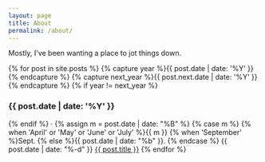 ```yaml
---
layout: page
title: About
permalink: /about/
---
```


Mostly, I've been wanting a place to jot things down.

{% for post in site.posts %}
{% capture year %}{{ post.date | date: '%Y' }}{% endcapture %}
{% capture next_year %}{{ post.next.date | date: '%Y' }}{% endcapture %}
{% if year != next_year %}
<h3>{{ post.date | date: '%Y' }}</h3>
{% endif %}
&middot; {% assign m = post.date | date: "%B" %} {% case m %} {% when 'April' or 'May' or 'June' or 'July' %}{{ m }} {% when 'September' %}Sept. {% else %}{{ post.date | date: "%b" }}. {% endcase %} {{ post.date | date: "%-d" }} <a href="{{ post.url | prepend: site.baseurl }}">{{ post.title }}</a>
{% endfor %}

<i class="fa fa-camera-retro"></i>
